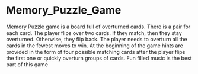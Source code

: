 # Memory_Puzzle_Game
Memory Puzzle game is a board full of overturned cards. There is a pair for each card. The player flips over two cards. If they match, then they stay overturned. Otherwise, they flip back. The player needs to overturn all the cards in the fewest moves to win. At the beginning of the game hints are provided in the form of four possible matching cards after the player flips the first one or quickly overturn groups of cards. Fun filled music is the best part of this game                                                                                      
